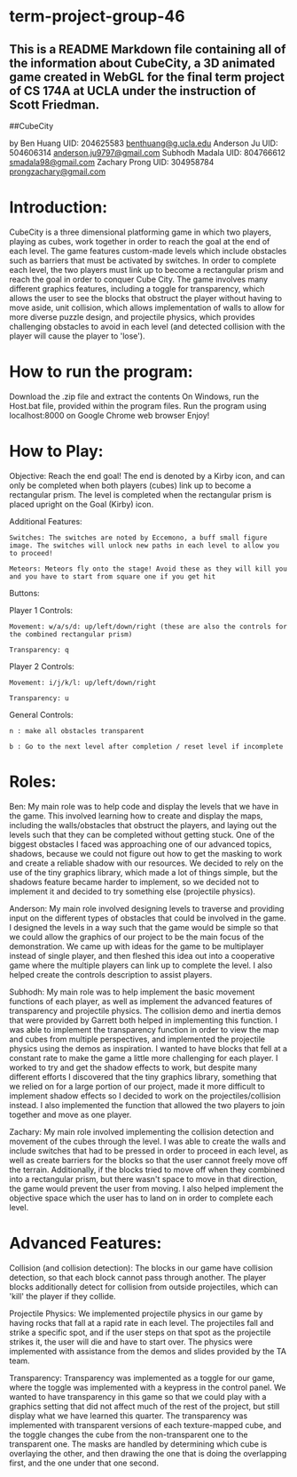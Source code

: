 # term-project-group-46
## This is a README Markdown file containing all of the information about CubeCity, a 3D animated game created in WebGL for the final term project of CS 174A at UCLA under the instruction of Scott Friedman.

##CubeCity 

by 
Ben Huang UID: 204625583  benthuang@g.ucla.edu
Anderson Ju  UID: 504606314 anderson.ju9797@gmail.com
Subhodh Madala UID: 804766612 smadala98@gmail.com
Zachary Prong  UID: 304958784 prongzachary@gmail.com


# Introduction:

CubeCity is a three dimensional platforming game in which two players, playing as cubes, work together in order to reach the goal at the end of each level. The game features custom-made levels which include obstacles such as barriers that must be activated by switches. In order to complete each level, the two players must link up to become a rectangular prism and reach the goal in order to conquer Cube City. 
The game involves many different graphics features, including a toggle for transparency, which allows the user to see the blocks that obstruct the player without having to move aside, unit collision, which allows implementation of walls to allow for more diverse puzzle design, and projectile physics, which provides challenging obstacles to avoid in each level (and detected collision with the player will cause the player to 'lose').

# How to run the program:

Download the .zip file and extract the contents
On Windows, run the Host.bat file, provided within the program files. 
Run the program using localhost:8000 on Google Chrome web browser
Enjoy!


# How to Play: 


Objective: 
	Reach the end goal! The end is denoted by a Kirby icon, and can only be completed when both players (cubes) link up to become a rectangular prism. The level is completed when the rectangular prism is placed upright on the Goal (Kirby) icon. 

Additional Features: 

	Switches: The switches are noted by Eccemono, a buff small figure image. The switches will unlock new paths in each level to allow you to proceed!
	
	Meteors: Meteors fly onto the stage! Avoid these as they will kill you and you have to start from square one if you get hit
	
	
Buttons: 

Player 1 Controls:

	Movement: w/a/s/d: up/left/down/right (these are also the controls for the combined rectangular prism)
	
	Transparency: q
	
Player 2 Controls: 

	Movement: i/j/k/l: up/left/down/right
	
	Transparency: u
	
General Controls: 

	n : make all obstacles transparent
	
	b : Go to the next level after completion / reset level if incomplete


# Roles:

Ben: 
	My main role was to help code and display the levels that we have in the game. This involved learning how to create and display the maps, including the walls/obstacles that obstruct the players, and laying out the levels such that they can be completed without getting stuck. One of the biggest obstacles I faced was approaching one of our advanced topics, shadows, because we could not figure out how to get the masking to work and create a reliable shadow with our resources. We decided to rely on the use of the tiny graphics library, which made a lot of things simple, but the shadows feature became harder to implement, so we decided not to implement it and decided to try something else (projectile physics).

Anderson: 
	My main role involved designing levels to traverse and providing input on the different types of obstacles that could be involved in the game. I designed the levels in a way such that the game would be simple so that we could allow the graphics of our project to be the main focus of the demonstration. We came up with ideas for the game to be multiplayer instead of single player, and then fleshed this idea out into a cooperative game where the multiple players can link up to complete the level. I also helped create the controls description to assist players.

Subhodh:
	 My main role was to help implement the basic movement functions of each player, as well as implement the advanced features of transparency and projectile physics. The collision demo and inertia demos that were provided by Garrett both helped in implementing this function. I was able to implement the transparency function in order to view the map and cubes from multiple perspectives, and implemented the projectile physics using the demos as inspiration. I wanted to have blocks that fell at a constant rate to make the game a little more challenging for each player. I worked to try and get the shadow effects to work, but despite many different efforts I discovered that the tiny graphics library, something that we relied on for a large portion of our project, made it more difficult to implement shadow effects so I decided to work on the projectiles/collision instead. I also implemented the function that allowed the two players to join together and move as one player.

Zachary:
	 My main role involved implementing the collision detection and movement of the cubes through the level. I was able to create the walls and include switches that had to be pressed in order to proceed in each level, as well as create barriers for the blocks so that the user cannot freely move off the terrain. Additionally, if the blocks tried to move off when they combined into a rectangular prism, but there wasn't space to move in that direction, the game would prevent the user from moving. I also helped implement the objective space which the user has to land on in order to complete each level.




# Advanced Features:

Collision (and collision detection): 
	The blocks in our game have collision detection, so that each block cannot pass through another. The player blocks additionally detect for collision from outside projectiles, which can 'kill' the player if they collide. 

Projectile Physics: 
	We implemented projectile physics in our game by having rocks that fall at a rapid rate in each level. The projectiles fall and strike a specific spot, and if the user steps on that spot as the projectile strikes it, the user will die and have to start over. The physics were implemented with assistance from the demos and slides provided by the TA team.
 
Transparency: Transparency was implemented as a toggle for our game, where the toggle was implemented with a keypress in the control panel. We wanted to have transparency in this game so that we could play with a graphics setting that did not affect much of the rest of the project, but still display what we have learned this quarter. The transparency was implemented with transparent versions of each texture-mapped cube, and the toggle changes the cube from the non-transparent one to the transparent one. The masks are handled by determining which cube is overlaying the other, and then drawing the one that is doing the overlapping first, and the one under that one second.
